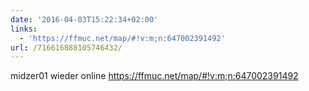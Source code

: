 ```yaml
---
date: '2016-04-03T15:22:34+02:00'
links:
  - 'https://ffmuc.net/map/#!v:m;n:647002391492'
url: /716616888105746432/
---
```

midzer01 wieder online https://ffmuc.net/map/#!v:m;n:647002391492
